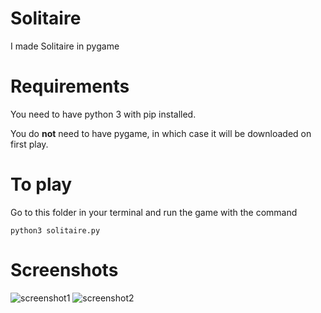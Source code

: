# Solitaire
I made Solitaire in pygame

# Requirements
You need to have python 3 with pip installed. 

You do **not** need to have pygame, in which case it will be downloaded on first play.

# To play
Go to this folder in your terminal and run the game with the command
```
python3 solitaire.py
```
# Screenshots
![screenshot1](https://raw.githubusercontent.com/kallekro/Solitaire-Pygame/master/screenshots/screenshot1.png)
![screenshot2](https://raw.githubusercontent.com/kallekro/Solitaire-Pygame/master/screenshots/screenshot2.png)
